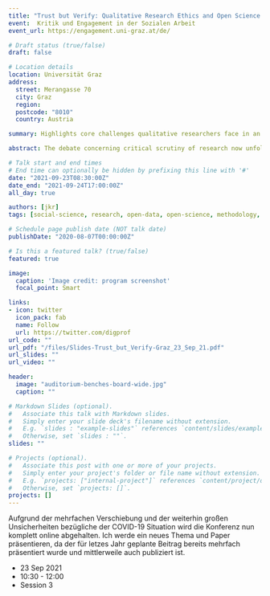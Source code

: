 ```yaml
---
title: "Trust but Verify: Qualitative Research Ethics and Open Science Standards"
event:  Kritik und Engagement in der Sozialen Arbeit
event_url: https://engagement.uni-graz.at/de/

# Draft status (true/false)
draft: false

# Location details
location: Universität Graz
address:
  street: Merangasse 70
  city: Graz
  region:
  postcode: "8010"
  country: Austria

summary: Highlights core challenges qualitative researchers face in an increasingly complex debate to receive informed consent from all key stakeholders in the conduct and publication of research, proposes a checklist of standards for the design of institutionalized consent processes to avoid ethical check-boxing.

abstract: The debate concerning critical scrutiny of research now unfolding in the qualitative research fields involves not only questions of data-gathering and subject-consent, but required "consent" from peers, administrative groups, funders of research, and a range of other stakeholders. Informed consent, therefore, involves and requires informing not only research subjects but a much larger set of groups with different informational needs and expectations. The trends towards expanding internationalization, multi-disciplinarity, and mixed- and multi-method approaches of research are only increasing the needs for researchers to engage in this complex epistemological, ethical, and legal potential quagmire. Rather than opposing institutionalized and formalized processes of scrutiny, qualitative researchers in Europe and Germany should embrace the possibility to engage in their design and the setting of Open Science standards for qualitative research. They can draw on the experience of quantitative researchers facing similar questions in recent decades in the call for reproducibility of research results and open access to data. This paper highlights the core challenges qualitative researchers face in an increasingly complex debate to receive informed consent from all key stakeholders in the conduct and publication of research, also touching the issues surrounding open data availability and reproducibility demands and proposes a checklist of standards for the design of institutionalized consent processes to avoid ethical check-boxing.

# Talk start and end times
# End time can optionally be hidden by prefixing this line with '#'
date: "2021-09-23T08:30:00Z"
date_end: "2021-09-24T17:00:00Z"
all_day: true

authors: [jkr]
tags: [social-science, research, open-data, open-science, methodology, data, reproducibility]

# Schedule page publish date (NOT talk date)
publishDate: "2020-08-07T00:00:00Z"

# Is this a featured talk? (true/false)
featured: true

image:
  caption: 'Image credit: program screenshot'
  focal_point: Smart

links:
- icon: twitter
  icon_pack: fab
  name: Follow
  url: https://twitter.com/digprof
url_code: ""
url_pdf: "/files/Slides-Trust_but_Verify-Graz_23_Sep_21.pdf"
url_slides: ""
url_video: ""

header:
  image: "auditorium-benches-board-wide.jpg"
  caption: ""

# Markdown Slides (optional).
#   Associate this talk with Markdown slides.
#   Simply enter your slide deck's filename without extension.
#   E.g. `slides : "example-slides"` references `content/slides/example-slides.md`.
#   Otherwise, set `slides : ""`.
slides: ""

# Projects (optional).
#   Associate this post with one or more of your projects.
#   Simply enter your project's folder or file name without extension.
#   E.g. `projects: ["internal-project"]` references `content/project/deep-learning/index.md`.
#   Otherwise, set `projects: []`.
projects: []
---
```

Aufgrund der mehrfachen Verschiebung und der weiterhin großen Unsicherheiten bezügliche der COVID-19 Situation wird die Konferenz nun komplett online abgehalten. Ich werde ein neues Thema und Paper präsentieren, da der für letzes Jahr geplante Beitrag bereits mehrfach präsentiert wurde und mittlerweile auch publiziert ist.

- 23 Sep 2021
- 10:30 - 12:00
- Session 3
